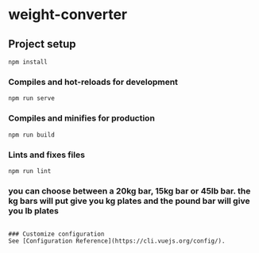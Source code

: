 # weight-converter

## Project setup

```
npm install
```

### Compiles and hot-reloads for development

```
npm run serve
```

### Compiles and minifies for production

```
npm run build
```

### Lints and fixes files

```
npm run lint
```

### you can choose between a 20kg bar, 15kg bar or 45lb bar. the kg bars will put give you kg plates and the pound bar will give you lb plates

```

### Customize configuration
See [Configuration Reference](https://cli.vuejs.org/config/).
```
